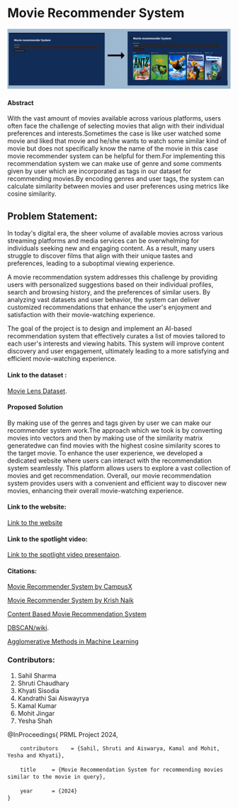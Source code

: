# Movie Recommender System

![Movie recommender system while searching for movies](interface.png)

#### Abstract
With the vast amount of movies available across various platforms, users often face the challenge
of selecting movies that align with their individual preferences and interests.Sometimes the case is
like user watched some movie and liked that movie and he/she wants to watch some similar kind of
movie but does not specifically know the name of the movie in this case movie recommender system
can be helpful for them.For implementing this recommendation system we can make use of genre
and some comments given by user which are incorporated as tags in our dataset for recommending
movies.By encoding genres and user tags, the system can calculate similarity between movies and user preferences using metrics like cosine similarity. 


## Problem Statement:
In today's digital era, the sheer volume of available movies across various streaming platforms and media services can be overwhelming for individuals seeking new and engaging content. As a result, many users struggle to discover films that align with their unique tastes and preferences, leading to a suboptimal viewing experience.

A movie recommendation system addresses this challenge by providing users with personalized suggestions based on their individual profiles, search and browsing history, and the preferences of similar users. By analyzing vast datasets and user behavior, the system can deliver customized recommendations that enhance the user's enjoyment and satisfaction with their movie-watching experience.

The goal of the project is to design and implement an AI-based recommendation system that effectively curates a list of movies tailored to each user's interests and viewing habits. This system will improve content discovery and user engagement, ultimately leading to a more satisfying and efficient movie-watching experience.

#### Link to the dataset :
[Movie Lens Dataset](https://www.kaggle.com/datasets/shubhammehta21/movie-lens-small-latest-dataset).
#### Proposed Solution
By making use of the genres and tags given by user we can make our recommender system work.The approach which we took is by converting movies into vectors and then  by making use of the similarity matrix generatedwe can find movies with the highest cosine similarity scores to the target movie.
To enhance the user experience, we developed a dedicated website where users can interact with the
recommendation system seamlessly. This platform allows users to explore a vast collection of movies
and get recommendation.
Overall, our movie recommendation system provides users with a convenient and efficient way to
discover new movies, enhancing their overall movie-watching experience.
#### Link to the website:
[Link to the website](https://movierecommender-prml.streamlit.app)
#### Link to the spotlight video:
[Link to the spotlight video presentaion](https://youtu.be/Q1VWzJcuj1Y).


#### Citations:
[Movie Recommender System by CampusX](https://www.youtube.com/watch?v=1xtrIEwY_zY&t=6256s)

[Movie Recommender System by Krish Naik](https://www.youtube.com/watch?v=A_78fGgQMjM)

[Content Based Movie Recommendation System](https://medium.com/web-mining-is688-spring-2021/content-based-movie-recommendation-system-72f122641eab)

[DBSCAN/wiki](https://en.wikipedia.org/wiki/DBSCAN).

[Agglomerative Methods in Machine Learning](https://www.geeksforgeeks.org/agglomerative-methods-in-machine-learning/)


### Contributors:
1. Sahil Sharma
2. Shruti Chaudhary 
3. Khyati Sisodia
4. Kandrathi Sai Aiswayrya
5. Kamal Kumar
6. Mohit Jingar
7. Yesha Shah


@InProceedings{
        PRML Project 2024,

        contributors    = {Sahil, Shruti and Aiswarya, Kamal and Mohit, Yesha and Khyati},
        
        title     = {Movie Recommendation System for recommending movies similar to the movie in query},
        
        year      = {2024}
    }

